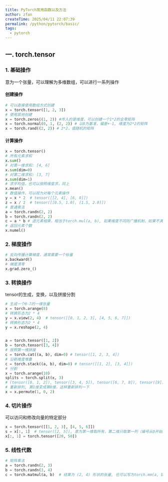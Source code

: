 ```yaml
---
title: PyTorch常用函数以及方法
author: zfan
createTime: 2025/04/11 22:07:39
permalink: /python/pytorch/basic/
tags:
  - pytorch
---
```


## 一. torch.tensor

### 1. 基础操作

意为一个张量，可以理解为多维数组，可以进行一系列操作

#### 创建操作

```python
# 可以直接使用数组方式创建
x = torch.tensor([1, 2, 3])
# 使用其他创建
x = torch.zeros((1, 2)) #传入的是维度，可以创建一个1*2的全零矩阵
x = torch.normal(0, 1, (2, 2)) # 以0为基准，偏差+-1, 维度为2*2的矩阵
x = torch.rand((2, 2)) # 2*2，值随机的矩阵
```

#### 计算操作

```python
x = torch.tensor()
# 所有元素求和
x.sum()
# 对第一维求和: [4, 6]
x.sum(dim=0)
# 对第二维求和: [3, 7]
x.sum(dim=1)
# 求平均值，也可以按照维度求，同上
x.mean()
# 数值操作，可以视为对每个元素操作
y = x * 2  # tensor([[2, 4], [6, 8]])
z = x / 2  # tensor([[0.5, 1.0], [1.5, 2.0]])
# 普通乘法
a = torch.randn(2, 2)
b = torch.randn(2, 2)
c = a * b # 逐元素相乘，相当于torch.mul(a, b), 如果维度不同则广播机制，如果不满足广播机制就报错
# 返回元素个数
x.numel()
```

### 2. 梯度操作

```python
# 反向传播计算梯度，通常需要一个标量
x.backward()
# 梯度清零
x.grad.zero_()
```

### 3. 转换操作

tensor的生成，变换，以及拼接分割

```python
# 生成一个0-7的一维张量
x = torch.arange(8)
# 转换形态为2 * 4
y = x.view(2, 4)  # tensor([[0, 1, 2, 3], [4, 5, 6, 7]])
# 转换形态为2 * 4
y = x.reshape(2, 4)


a = torch.tensor([1, 2])
b = torch.tensor([3, 4])
# 按照第一维拼接
c = torch.cat((a, b), dim=0) # tensor([1, 2, 3, 4])
# 沿新维度堆叠
c = torch.stack((a, b), dim=0) # tensor([[1, 2], [3, 4]])
# 分割
x = torch.arange(10)
splits = torch.split(x, 3)
# (tensor([0, 1, 2]), tensor([3, 4, 5]), tensor([6, 7, 8]), tensor([9]))
# 重新排列, 第1维变成第0维，这样重新排列一下
x = x.permute(1, 0, 2)

```

### 4. 切片操作

可以访问和修改向量的特定部分

```python
x = torch.tensor([[1, 2, 3], [4, 5, 6]])
s = x[:, 1]  # tensor([2, 5]), 意为第一维取所有，第二维只取第一列（编号从0开始）
x[:, 1] = torch.tensor([20, 50])
```

### 5. 线性代数

```python
# 矩阵乘法
a = torch.randn(2, 3)
b = torch.randn(3, 4)
c = torch.matmul(a, b)  # 结果为 (2, 4) 形状的张量, 也可以写为torch.mm(a, b)

```
